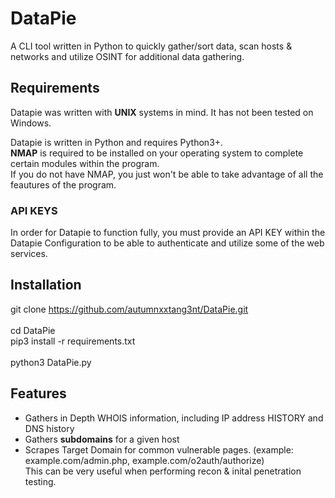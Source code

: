 # DataPie
A CLI tool written in Python to quickly gather/sort data, scan hosts &amp; networks and utilize OSINT for additional data gathering.

## Requirements
Datapie was written with **UNIX** systems in mind. It has not been tested on Windows. 

Datapie is written in Python and requires Python3+.  
**NMAP** is required to be installed on your operating system to complete certain modules within the program.  
If you do not have NMAP, you just won't be able to take advantage of all the feautures of the program.

### API KEYS
In order for Datapie to function fully, you must provide an API KEY within the Datapie Configuration to be able to authenticate and utilize some of the web services.

## Installation 

git clone https://github.com/autumnxxtang3nt/DataPie.git </br>  
cd DataPie </br>
pip3 install -r requirements.txt </br>  
python3 DataPie.py </br>

## Features

* Gathers in Depth WHOIS information, including IP address HISTORY and DNS history
* Gathers **subdomains** for a given host
* Scrapes Target Domain for common vulnerable pages. (example: example.com/admin.php, example.com/o2auth/authorize)    
  This can be very useful when performing recon & inital penetration testing. 
